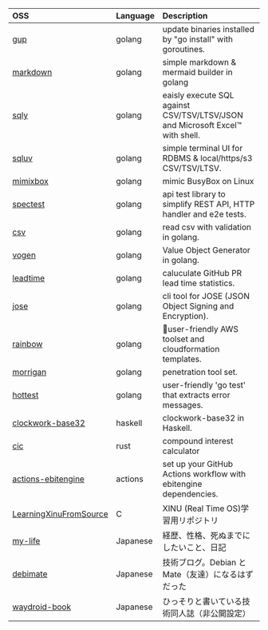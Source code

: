 | OSS      | Language | Description |
| :------- | :------- | :---------  |
| [gup](https://github.com/nao1215/gup)      | golang   | update binaries installed by "go install" with goroutines.|
| [markdown](https://github.com/nao1215/markdown) | golang | simple markdown & mermaid builder in golang |
| [sqly](https://github.com/nao1215/sqly)     | golang   | eaisly execute SQL against CSV/TSV/LTSV/JSON and Microsoft Excel™ with shell. |
| [sqluv](https://github.com/nao1215/sqluv) | golang |simple terminal UI for RDBMS & local/https/s3 CSV/TSV/LTSV.|
| [mimixbox](https://github.com/nao1215/mimixbox) | golang   | mimic BusyBox on Linux |
| [spectest](https://github.com/nao1215/spectest) | golang   | api test library to simplify REST API, HTTP handler and e2e tests. |
| [csv](https://github.com/nao1215/csv)      | golang   | read csv with validation in golang. |
| [vogen](https://github.com/nao1215/vogen) | golang | Value Object Generator in golang. |
| [leadtime](https://github.com/nao1215/leadtime) | golang | caluculate GitHub PR lead time statistics. |
| [jose](https://github.com/nao1215/jose) | golang | cli tool for JOSE (JSON Object Signing and Encryption). |
| [rainbow](https://github.com/nao1215/rainbow) | golang | 🌈user-friendly AWS toolset and cloudformation templates. |
| [morrigan](https://github.com/nao1215/morrigan) | golang   | penetration tool set. |
| [hottest](https://github.com/nao1215/hottest) | golang | user-friendly 'go test' that extracts error messages. |
| [clockwork-base32](https://github.com/nao1215/clockwork-base32) | haskell | clockwork-base32 in Haskell. |
| [cic](https://github.com/nao1215/cic) | rust | compound interest calculator | 
| [actions-ebitengine](https://github.com/nao1215/actions-ebitengine) | actions | set up your GitHub Actions workflow with ebitengine dependencies. |
| [LearningXinuFromSource](https://github.com/nao1215/LearningXinuFromSource) | C | XINU (Real Time OS)学習用リポジトリ |
| [my-life](https://github.com/nao1215/my-life)  | Japanese | 経歴、性格、死ぬまでにしたいこと、日記 |
| [debimate](https://debimate.jp/) | Japanese | 技術ブログ。Debian と Mate（友達）になるはずだった |
| [waydroid-book](https://github.com/nao1215/waydroid-book) | Japanese | ひっそりと書いている技術同人誌（非公開設定）|
